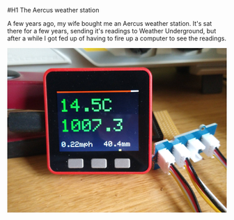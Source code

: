 
#H1 The Aercus weather station

A few years ago, my wife bought me an Aercus weather station. It's sat there for a few years, sending it's readings to Weather Underground, but after a while I got fed up of having to fire up a computer to see the readings.

![](https://github.com/wicked-rainman/wicked-rainman.github.io/blob/master/pictures/wstack.png "Just look at those lovely colours!")
